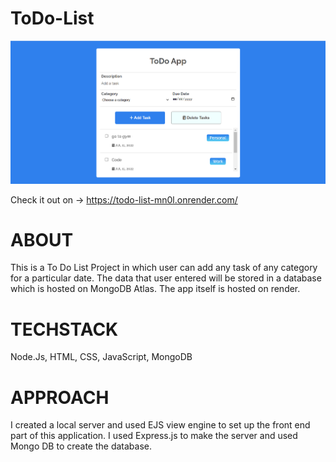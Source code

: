 # ToDo-List

![](assets/images/homepage.png)

Check it out on -> https://todo-list-mn0l.onrender.com/

# ABOUT
This is a To Do List Project in which user can add any task of any category for a particular date. The data that user entered will be stored in a database which is hosted on MongoDB Atlas. The app itself is hosted on render.

# TECHSTACK
Node.Js, HTML, CSS, JavaScript, MongoDB

# APPROACH
I created a local server and used EJS view engine to set up the front end part of this application. I used Express.js to make the server and used Mongo DB to create the database.
